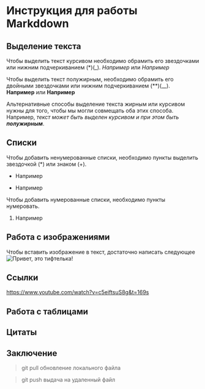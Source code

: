 # Инструкция для работы Markddown

## Выделение текста 

Чтобы выделить текст курсивом необходимо обрамить его звездочками или нижним подчеркиванием (*)(_). *Например* или _Например_

Чтобы выделить текст полужирным, необходимо обрамить его двойными звездочками или нижним подчеркиванием (**)(__). **Например** или __Например__

Альтернативные способы выделение текста жирным или курсивом нужны для того, чтобы мы могли совмещать оба этих способа. Например, _текст может быть выделен курсивом и при этом быть **полужирным**_.
## Списки

Чтобы добавить ненумерованные списки, необходимо пункты выделить звездочкой (*) или знаком (+).
* Например
+ Например

Чтобы добавить нумерованные списки, необходимо пункты нумеровать.
1. Например

## Работа с изображениями

Чтобы вставить изображение в текст, достаточно написать следующее ![Привет, это тифтелька!](https://d2qp0siotla746.cloudfront.net/img/use-cases/profile-picture/template_3.jpg)

## Ссылки 
https://www.youtube.com/watch?v=c5eiftsuS8g&t=169s
## Работа с таблицами 

## Цитаты 

## Заключение

>git pull обновление локального файла

>git push выдача на удаленный файл
